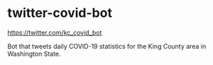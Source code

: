 # twitter-covid-bot
https://twitter.com/kc_covid_bot

Bot that tweets daily COVID-19 statistics for the King County area in Washington State.
